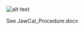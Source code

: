![alt text](https://github.com/[username]/[reponame]/blob/[branch]/image.jpg?raw=true)

See JawCal_Procedure.docx
